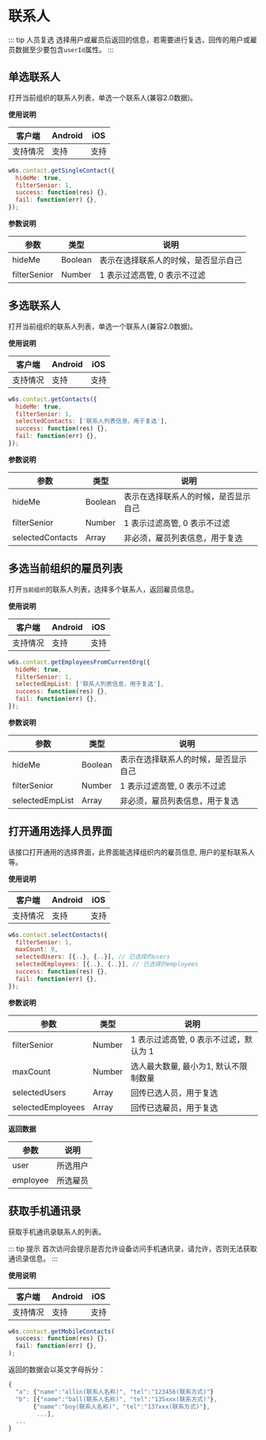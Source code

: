 # 联系人

::: tip 人员复选
选择用户或雇员后返回的信息，若需要进行复选，回传的用户或雇员数据至少要包含`userId`属性。
:::

## 单选联系人

打开当前组织的联系人列表，单选一个联系人(兼容2.0数据)。

**使用说明**

| 客户端   | Android | iOS  |
| -------- | ------- | ---- |
| 支持情况 | 支持  | 支持 |

<CodeWrapper fn="contact.getSingleContact">

```js
w6s.contact.getSingleContact({
  hideMe: true,
  filterSenior: 1,
  success: function(res) {},
  fail: function(err) {},
});
```
</CodeWrapper>

**参数说明**

| 参数 | 类型 | 说明|
| - | - | - |
| hideMe |  Boolean | 表示在选择联系人的时候，是否显示自己 |
| filterSenior | Number | 1 表示过滤高管, 0 表示不过滤 | 

## 多选联系人

打开当前组织的联系人列表，单选一个联系人(兼容2.0数据)。

**使用说明**

| 客户端   | Android | iOS  |
| -------- | ------- | ---- |
| 支持情况 | 支持  | 支持 |

<CodeWrapper fn="contact.getContacts">

```js
w6s.contact.getContacts({
  hideMe: true,
  filterSenior: 1,
  selectedContacts: ['联系人列表信息，用于复选'],
  success: function(res) {},
  fail: function(err) {},
});
```
</CodeWrapper>

**参数说明**

| 参数 | 类型 | 说明|
| - | - | - |
| hideMe |  Boolean | 表示在选择联系人的时候，是否显示自己 |
| filterSenior | Number | 1 表示过滤高管, 0 表示不过滤 | 
| selectedContacts | Array | 非必须，雇员列表信息，用于复选 | 

## 多选当前组织的雇员列表

打开`当前组织`的联系人列表，选择多个联系人，返回雇员信息。

**使用说明**

| 客户端   | Android | iOS  |
| -------- | ------- | ---- |
| 支持情况 | 支持  | 支持 |

<CodeWrapper fn="contact.getEmployeesFromCurrentOrg">

```js
w6s.contact.getEmployeesFromCurrentOrg({
  hideMe: true,
  filterSenior: 1,
  selectedEmpList: ['联系人列表信息，用于复选'],
  success: function(res) {},
  fail: function(err) {},
});
```
</CodeWrapper>

**参数说明**

| 参数 | 类型 | 说明|
| - | - | - |
| hideMe |  Boolean | 表示在选择联系人的时候，是否显示自己 |
| filterSenior | Number | 1 表示过滤高管, 0 表示不过滤 | 
| selectedEmpList | Array | 非必须，雇员列表信息，用于复选 | 


## 打开通用选择人员界面 

该接口打开通用的选择界面，此界面能选择组织内的雇员信息, 用户的星标联系人等。

**使用说明**

| 客户端   | Android | iOS  |
| -------- | ------- | ---- |
| 支持情况 | 支持  | 支持 |

<CodeWrapper fn="contact.selectContacts">

```js
w6s.contact.selectContacts({
  filterSenior: 1,
  maxCount: 9,
  selectedUsers: [{..}, {..}], // 已选择的users
  selectedEmployees: [{..}, {..}], // 已选择的employees
  success: function(res) {},
  fail: function(err) {},
});
```
</CodeWrapper>

**参数说明**

| 参数 | 类型 | 说明|
| - | - | - |
| filterSenior |  Number | 1 表示过滤高管, 0 表示不过滤，默认为 1 |
| maxCount |  Number | 选人最大数量, 最小为1, 默认不限制数量 |
| selectedUsers |  Array | 回传已选人员，用于复选 |
| selectedEmployees |  Array | 回传已选雇员，用于复选  |

**返回数据**

| 参数 | 说明|
| - | - |
| user | 所选用户 |
| employee | 所选雇员 |


## 获取手机通讯录

获取手机通讯录联系人的列表。

::: tip 提示
首次访问会提示是否允许设备访问手机通讯录，请允许，否则无法获取通讯录信息。
:::

**使用说明**

| 客户端   | Android | iOS  |
| -------- | ------- | ---- |
| 支持情况 | 支持  | 支持 |

<CodeWrapper fn="contact.getMobileContacts">

```js
w6s.contact.getMobileContacts(
  success: function(res) {},
  fail: function(err) {},
);
```
</CodeWrapper>

返回的数据会以英文字母拆分：

```js
{
  "a": {"name":"allin(联系人名称)", "tel":"123456(联系方式)"}
  "b": [{"name":"ball(联系人名称)", "tel":"135xxx(联系方式)"},
       {"name":"boy(联系人名称)", "tel":"137xxx(联系方式)"}, 
        ...],
  ...
}
```